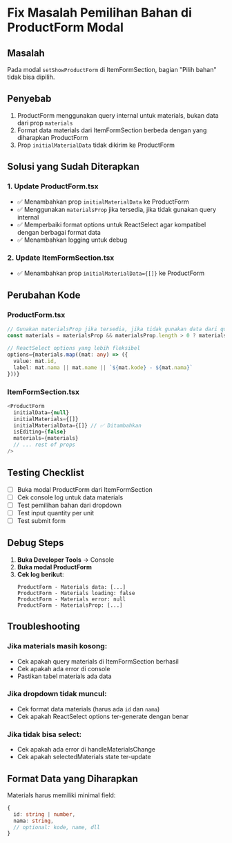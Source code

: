 # Fix Masalah Pemilihan Bahan di ProductForm Modal

## Masalah
Pada modal `setShowProductForm` di ItemFormSection, bagian "Pilih bahan" tidak bisa dipilih.

## Penyebab
1. ProductForm menggunakan query internal untuk materials, bukan data dari prop `materials`
2. Format data materials dari ItemFormSection berbeda dengan yang diharapkan ProductForm
3. Prop `initialMaterialData` tidak dikirim ke ProductForm

## Solusi yang Sudah Diterapkan

### 1. Update ProductForm.tsx
- ✅ Menambahkan prop `initialMaterialData` ke ProductForm
- ✅ Menggunakan `materialsProp` jika tersedia, jika tidak gunakan query internal
- ✅ Memperbaiki format options untuk ReactSelect agar kompatibel dengan berbagai format data
- ✅ Menambahkan logging untuk debug

### 2. Update ItemFormSection.tsx
- ✅ Menambahkan prop `initialMaterialData={[]}` ke ProductForm

## Perubahan Kode

### ProductForm.tsx
```typescript
// Gunakan materialsProp jika tersedia, jika tidak gunakan data dari query
const materials = materialsProp && materialsProp.length > 0 ? materialsProp : materialsFromQuery;

// ReactSelect options yang lebih fleksibel
options={materials.map((mat: any) => ({ 
  value: mat.id, 
  label: mat.nama || mat.name || `${mat.kode} - ${mat.nama}` 
}))}
```

### ItemFormSection.tsx
```typescript
<ProductForm
  initialData={null}
  initialMaterials={[]}
  initialMaterialData={[]} // ✅ Ditambahkan
  isEditing={false}
  materials={materials}
  // ... rest of props
/>
```

## Testing Checklist

- [ ] Buka modal ProductForm dari ItemFormSection
- [ ] Cek console log untuk data materials
- [ ] Test pemilihan bahan dari dropdown
- [ ] Test input quantity per unit
- [ ] Test submit form

## Debug Steps

1. **Buka Developer Tools** → Console
2. **Buka modal ProductForm**
3. **Cek log berikut**:
   ```
   ProductForm - Materials data: [...]
   ProductForm - Materials loading: false
   ProductForm - Materials error: null
   ProductForm - MaterialsProp: [...]
   ```

## Troubleshooting

### Jika materials masih kosong:
- Cek apakah query materials di ItemFormSection berhasil
- Cek apakah ada error di console
- Pastikan tabel materials ada data

### Jika dropdown tidak muncul:
- Cek format data materials (harus ada `id` dan `nama`)
- Cek apakah ReactSelect options ter-generate dengan benar

### Jika tidak bisa select:
- Cek apakah ada error di handleMaterialsChange
- Cek apakah selectedMaterials state ter-update

## Format Data yang Diharapkan

Materials harus memiliki minimal field:
```typescript
{
  id: string | number,
  nama: string,
  // optional: kode, name, dll
}
``` 